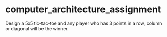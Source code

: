 # computer_architecture_assignment
Design a 5x5 tic-tac-toe and any player who has 3 points in a row, column or diagonal will be the winner.
